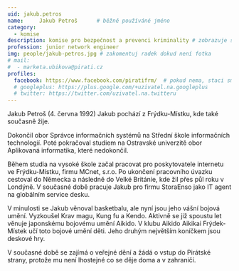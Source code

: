 ```yaml
---
uid: jakub.petros
name:     Jakub Petroš  	# běžně používáné jméno
category:
  - komise
description: komise pro bezpečnost a prevenci kriminality # zobrazuje se v lide
profession: junior network engineer
img: people/jakub-petros.jpg # zakomentuj radek dokud není fotka
# mail:
#  - marketa.ubikova@pirati.cz
profiles:
  facebook: https://www.facebook.com/piratifrm/  # pokud nema, staci smazat tuto radku
  # googleplus: https://plus.google.com/+uzivatel.na.googleplus
  # twitter: https://twitter.com/uzivatel.na.twitteru
---
```

Jakub Petroš (4. června 1992) Jakub pochází z Frýdku-Místku, kde také současně žije.

Dokončil obor Správce informačních systémů na Střední škole informačních technologií. Poté pokračoval studiem na Ostravské univerzitě obor Aplikovaná informatika, které nedokončil.

Během studia na vysoké škole začal pracovat pro poskytovatele internetu ve Frýdku-Místku, firmu MCnet, s.r.o. Po ukončení pracovního úvazku cestoval do Německa a následně do Velké Británie, kde žil přes půl roku v Londýně. V současné době pracuje Jakub pro firmu StoraEnso jako IT agent na globálním service desku.

V minulosti se Jakub věnoval basketbalu, ale nyní jsou jeho vášní bojová umění. Vyzkoušel Krav magu, Kung fu a Kendo. Aktivně se již spoustu let věnuje japonskému bojovému umění Aikido. V klubu Aikido Aikikai Frýdek-Místek učí toto bojové umění děti. Jeho druhým největším koníčkem jsou deskové hry.

V současné době se zajímá o veřejné dění a žádá o vstup do Pirátské strany, protože mu není lhostejné co se děje doma a v zahraničí.
